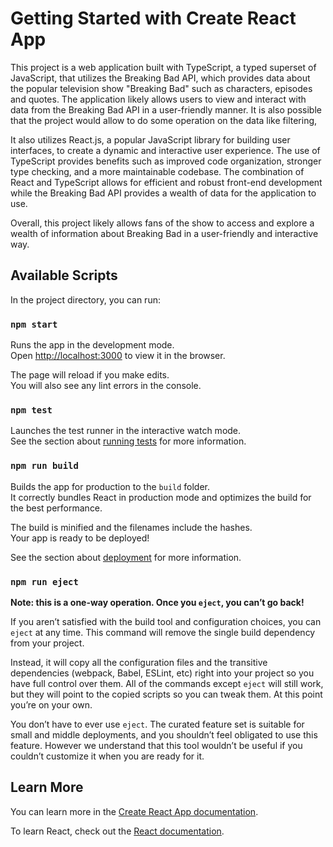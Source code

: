 # Getting Started with Create React App

This project is a web application built with TypeScript, a typed superset of JavaScript, that utilizes the Breaking Bad API, which provides data about the popular television show "Breaking Bad" such as characters, episodes and quotes. The application likely allows users to view and interact with data from the Breaking Bad API in a user-friendly manner. It is also possible that the project would allow to do some operation on the data like filtering,

It also utilizes React.js, a popular JavaScript library for building user interfaces, to create a dynamic and interactive user experience. The use of TypeScript provides benefits such as improved code organization, stronger type checking, and a more maintainable codebase. The combination of React and TypeScript allows for efficient and robust front-end development while the Breaking Bad API provides a wealth of data for the application to use.

Overall, this project likely allows fans of the show to access and explore a wealth of information about Breaking Bad in a user-friendly and interactive way.

## Available Scripts

In the project directory, you can run:

### `npm start`

Runs the app in the development mode.\
Open [http://localhost:3000](http://localhost:3000) to view it in the browser.

The page will reload if you make edits.\
You will also see any lint errors in the console.

### `npm test`

Launches the test runner in the interactive watch mode.\
See the section about [running tests](https://facebook.github.io/create-react-app/docs/running-tests) for more information.

### `npm run build`

Builds the app for production to the `build` folder.\
It correctly bundles React in production mode and optimizes the build for the best performance.

The build is minified and the filenames include the hashes.\
Your app is ready to be deployed!

See the section about [deployment](https://facebook.github.io/create-react-app/docs/deployment) for more information.

### `npm run eject`

**Note: this is a one-way operation. Once you `eject`, you can’t go back!**

If you aren’t satisfied with the build tool and configuration choices, you can `eject` at any time. This command will remove the single build dependency from your project.

Instead, it will copy all the configuration files and the transitive dependencies (webpack, Babel, ESLint, etc) right into your project so you have full control over them. All of the commands except `eject` will still work, but they will point to the copied scripts so you can tweak them. At this point you’re on your own.

You don’t have to ever use `eject`. The curated feature set is suitable for small and middle deployments, and you shouldn’t feel obligated to use this feature. However we understand that this tool wouldn’t be useful if you couldn’t customize it when you are ready for it.

## Learn More

You can learn more in the [Create React App documentation](https://facebook.github.io/create-react-app/docs/getting-started).

To learn React, check out the [React documentation](https://reactjs.org/).
